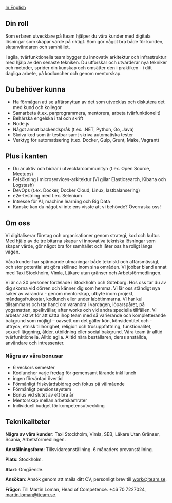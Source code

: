 [In English](/career/senior-backend-developer/)

## Din roll
Som erfaren utvecklare på Iteam hjälper du våra kunder med digitala lösningar som skapar värde på riktigt. Som gör något bra både för kunden, slutanvändaren och samhället.

I agila, tvärfunktionella team bygger du innovativ arkitektur och infrastruktur med hjälp av den senaste tekniken. Du utforskar och utvärderar nya tekniker och metoder, sprider din kunskap och omsätter den i praktiken - i ditt dagliga arbete, på kodluncher och genom mentorskap.

## Du behöver kunna
* Ha förmågan att se affärsnyttan av det som utvecklas och diskutera det med kund och kollegor
* Samarbeta (t.ex. parprogrammera, mentorera, arbeta tvärfunktionellt)
* Behärska engelska i tal och skrift
* Node.js
* Något annat backendspråk (t.ex. .NET, Python, Go, Java)
* Skriva kod som är testbar samt skriva automatiska tester
* Verktyg för automatisering (t.ex. Docker, Gulp, Grunt, Make, Vagrant)

## Plus i kanten
* Du är aktiv och bidrar i utvecklarcommunityn (t.ex. Open Source, Meetups)
* Felsökning i microservices-arkitektur (Vi gillar Elasticsearch, Kibana och Logstash)
* DevOps (t.ex. Docker, Docker Cloud, Linux, lastbalansering)
* e2e-testning med t.ex. Selenium
* Intresse för AI, machine learning och Big Data
* Kanske kan du något vi inte ens visste att vi behövde? Överraska oss!


## Om oss
Vi digitaliserar företag och organisationer genom strategi, kod och kultur. Med hjälp av de tre bitarna skapar vi innovativa tekniska lösningar som skapar värde, gör något bra för samhället och låter oss ha roligt längs vägen.

Våra kunder har spännande utmaningar både tekniskt och affärsmässigt, och stor potential att göra skillnad inom sina områden. Vi jobbar bland annat med Taxi Stockholm, Vimla, Läkare utan gränser och Arbetsförmedlingen.

Vi är ca 30 personer fördelade i Stockholm och Göteborg. Hos oss tar du av dig skorna vid dörren och känner dig som hemma. Vi lär oss ständigt nya saker av varandra - genom mentorskap, utbyte inom projekt, måndagsfrukostar, kodlunch eller under labbtimmarna. Vi har kul tillsammans och tar hand om varandra i vardagen, löparspåret, på yogamattan, spelkvällar, after works och vid andra speciella tillfällen. Vi arbetar aktivt för att sätta ihop team med så varierande och kompletterande bakgrund som möjligt – oavsett om det gäller kön, könsidentitet och -uttryck, etnisk tillhörighet, religion och trosuppfattning, funktionalitet, sexuell läggning, ålder, utbildning eller social bakgrund. Våra team är alltid tvärfunktionella. Alltid agila. Alltid nära beställaren, deras anställda, användare och intressenter.

### Några av våra bonusar
* 6 veckors semester
* Kodluncher varje fredag för gemensamt lärande inkl lunch
* ingen förväntad övertid
* Förmånligt friskvårdsbidrag och fokus på välmående
* Förmånligt pensionssystem
* Bonus vid slutet av ett bra år
* Mentorskap mellan arbetskamrater
* Individuell budget för kompetensutveckling

## Teknikaliteter

**Några av våra kunder**: Taxi Stockholm, Vimla, SEB, Läkare Utan Gränser, Scania, Arbetsförmedlingen.

**Anställningsform**: Tillsvidareanställning. 6 månaders provanställning.

**Plats**: Stockholm.

**Start**: Omgående.

**Ansökan**: Ansök genom att maila ditt CV, personligt brev till [work@iteam.se](mailto:work@iteam.se).

**Frågor**: Till Martin Loman, Head of Competence. +46 70 7227024, [martin.loman@iteam.se](mailto:martin.loman@iteam.se).
